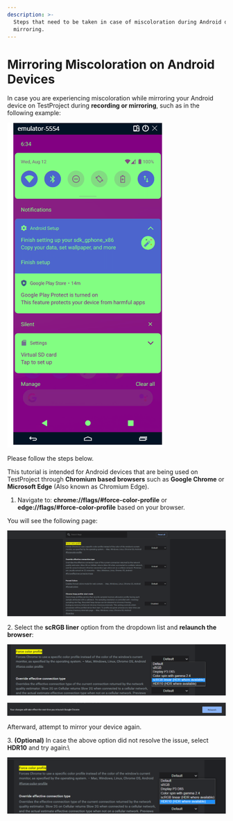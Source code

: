 ```yaml
---
description: >-
  Steps that need to be taken in case of miscoloration during Android device
  mirroring.
---
```


# Mirroring Miscoloration on Android Devices

In case you are experiencing miscoloration while mirroring your Android device on TestProject during **recording or mirroring**, such as in the following example:

![](<../../.gitbook/assets/image (536).png>)

Please follow the steps below.

This tutorial is intended for Android devices that are being used on TestProject through **Chromium based browsers** such as **Google Chrome** or **Microsoft Edge** (Also known as Chromium Edge).

1. Navigate to: **chrome://flags/#force-color-profile** or **edge://flags/#force-color-profile** based on your browser.

You will see the following page:

![](<../../.gitbook/assets/image (471).png>)

2\. Select the **scRGB liner** option from the dropdown list and **relaunch the browser**:

![](<../../.gitbook/assets/image (469).png>)

![](<../../.gitbook/assets/image (564).png>)

Afterward, attempt to mirror your device again.

3\. **(Optional)** In case the above option did not resolve the issue, select **HDR10** and try again:\


![](<../../.gitbook/assets/image (454).png>)

